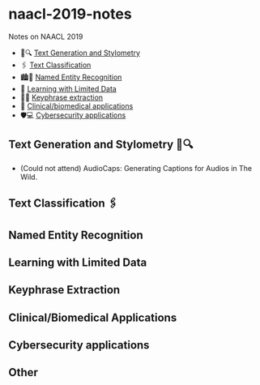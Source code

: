 # naacl-2019-notes
Notes on NAACL 2019


- :memo::mag: [Text Generation and Stylometry](#text-generation-and-stylometry-memomag)
- :paperclips: [Text Classification](#text-classification-paperclips)
- :cityscape::boy: [Named Entity Recognition](#named-entity-recognition)
- :bowling: [Learning with Limited Data](#learning-with-limited-data)
- :key::book: [Keyphrase extraction](#keyphrase-extraction)
- :hospital: [Clinical/biomedical applications](#clinical-biomedical-applications)
- :shield::computer: [Cybersecurity applications](#cybersecurity-applications)


## Text Generation and Stylometry :memo::mag:

- (Could not attend) AudioCaps: Generating Captions for Audios in The Wild. 

## Text Classification :paperclips:

## Named Entity Recognition

## Learning with Limited Data

## Keyphrase Extraction

## Clinical/Biomedical Applications

## Cybersecurity applications

## Other
